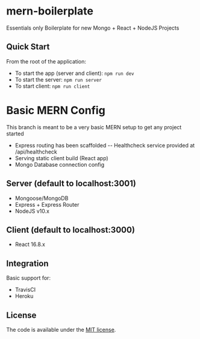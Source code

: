# mern-boilerplate
Essentials only Boilerplate for new Mongo + React + NodeJS Projects

## Quick Start
From the root of the application:
- To start the app (server and client): `npm run dev`
- To start the server: `npm run server`
- To start client: `npm run client`

# Basic MERN Config
This branch is meant to be a very basic MERN setup to get any project started
- Express routing has been scaffolded
-- Healthcheck service provided at /api/healthcheck
- Serving static client build (React app)
- Mongo Database connection config

## Server (default to localhost:3001)
- Mongoose/MongoDB
- Express + Express Router
- NodeJS v10.x

## Client (default to localhost:3000)
- React 16.8.x

## Integration
Basic support for:
- TravisCI 
- Heroku

## License
The code is available under the [MIT license](https://github.com/h5bp/html5-boilerplate/blob/master/LICENSE.txt).